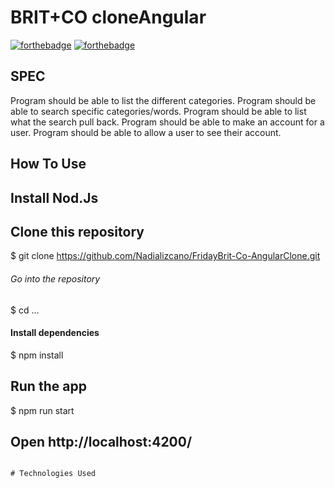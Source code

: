 # BRIT+CO cloneAngular

[![forthebadge](http://forthebadge.com/images/badges/made-with-javascript.svg)](http://forthebadge.com)
[![forthebadge](http://forthebadge.com/images/badges/built-with-love.svg)](http://forthebadge.com)

## SPEC

Program should be able to list the different categories.
Program should be able to search specific categories/words.
Program should be able to list what the search pull back.
Program should be able to make an account for a user.
Program should be able to allow a user to see their account.

## How To Use

## Install Nod.Js

## Clone this repository
$ git clone https://github.com/Nadializcano/FridayBrit-Co-AngularClone.git

###### Go into the repository
$ cd ...

#### Install dependencies
$ npm install

## Run the app
$ npm run start

## Open http://localhost:4200/
```

# Technologies Used
